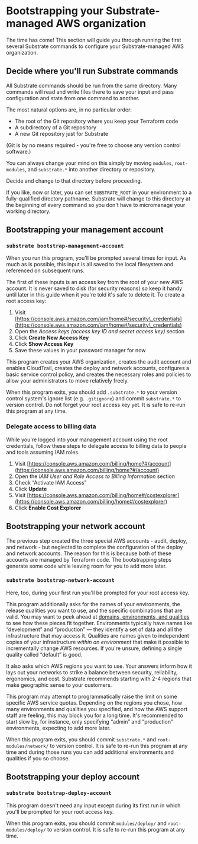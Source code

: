 # Bootstrapping your Substrate-managed AWS organization

The time has come! This section will guide you through running the first several Substrate commands to configure your Substrate-managed AWS organization.

## Decide where you'll run Substrate commands

All Substrate commands should be run from the same directory. Many commands will read and write files there to save your input and pass configuration and state from one command to another.

The most natural options are, in no particular order:

* The root of the Git repository where you keep your Terraform code
* A subdirectory of a Git repository
* A new Git repository just for Substrate

(Git is by no means required - you're free to choose any version control software.)

You can always change your mind on this simply by moving `modules`, `root-modules`, and `substrate.*` into another directory or repository.

Decide and change to that directory before proceeding.

If you like, now or later, you can set `SUBSTRATE_ROOT` in your environment to a fully-qualified directory pathname. Substrate will change to this directory at the beginning of every command so you don't have to micromanage your working directory.

## Bootstrapping your management account

### `substrate bootstrap-management-account`

When you run this program, you'll be prompted several times for input. As much as is possible, this input is all saved to the local filesystem and referenced on subsequent runs.

The first of these inputs is an access key from the root of your new AWS account. It is never saved to disk (for security reasons) so keep it handy until later in this guide when it you're told it's safe to delete it. To create a root access key:

1. Visit [https://console.aws.amazon.com/iam/home#/security\_credentials](https://console.aws.amazon.com/iam/home#/security\_credentials)
2. Open the _Access keys (access key ID and secret access key)_ section
3. Click **Create New Access Key**
4. Click **Show Access Key**
5. Save these values in your password manager for now

This program creates your AWS organization, creates the audit account and enables CloudTrail, creates the deploy and network accounts, configures a basic service control policy, and creates the necessary roles and policies to allow your administrators to move relatively freely.

When this program exits, you should add `.substrate.*` to your version control system's ignore list (e.g. `.gitignore`) and commit `substrate.*` to version control. Do not forget your root access key yet. It is safe to re-run this program at any time.

### Delegate access to billing data

While you're logged into your management account using the root credentials, follow these steps to delegate access to billing data to people and tools assuming IAM roles.

1. Visit [https://console.aws.amazon.com/billing/home?#/account](https://console.aws.amazon.com/billing/home?#/account)
2. Open the _IAM User and Role Access to Billing Information_ section
3. Check “Activate IAM Access”
4. Click **Update**
5. Visit [https://console.aws.amazon.com/billing/home#/costexplorer](https://console.aws.amazon.com/billing/home#/costexplorer)
6. Click **Enable Cost Explorer**

## Bootstrapping your network account

The previous step created the three special AWS accounts - audit, deploy, and network - but neglected to complete the configuration of the deploy and network accounts. The reason for this is because both of these accounts are managed by Terraform code. The bootstrapping steps generate some code while leaving room for you to add more later.

### `substrate bootstrap-network-account`

Here, too, during your first run you'll be prompted for your root access key.

This program additionally asks for the names of your environments, the release qualities you want to use, and the specific combinations that are valid. You may want to peek ahead at [domains, environments, and qualities](../domains-environments-qualities/) to see how these pieces fit together. Environments typically have names like “development” and “production” — they identify a set of data and all the infrastructure that may access it. Qualities are names given to independent copies of your infrastructure _within an environment_ that make it possible to incrementally change AWS resources. If you're unsure, defining a single quality called “default” is good.

It also asks which AWS regions you want to use. Your answers inform how it lays out your networks to strike a balance between security, reliability, ergonomics, and cost. Substrate recommends starting with 2-4 regions that make geographic sense to your customers.

This program may attempt to programmatically raise the limit on some specific AWS service quotas. Depending on the regions you chose, how many environments and qualities you specified, and how the AWS support staff are feeling, this may block you for a long time. It's recommended to start slow by, for instance, only specifying “admin” and “production” environments, expecting to add more later.

When this program exits, you should commit `substrate.*` and `root-modules/network/` to version control. It is safe to re-run this program at any time and during those runs you can add additional environments and qualities if you so choose.

## Bootstrapping your deploy account

### `substrate bootstrap-deploy-account`

This program doesn't need any input except during its first run in which you'll be prompted for your root access key.

When this program exits, you should commit `modules/deploy/` and `root-modules/deploy/` to version control. It is safe to re-run this program at any time.
